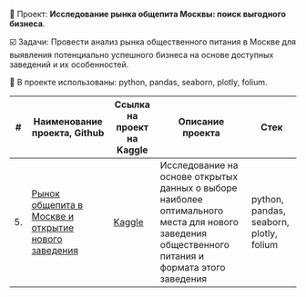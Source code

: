 📄 Проект: **Исследование рынка общепита Москвы: поиск выгодного бизнеса**. 

☑️ Задачи: Провести анализ рынка общественного питания в Москве для выявления потенциально успешного бизнеса на основе доступных заведений и их особенностей.

🔧 В проекте использованы: python, pandas, seaborn, plotly, folium.

| #    | Наименование проекта, Github        | Ссылка на проект на Kaggle                                                                       | Описание проекта                                                                                                                                    | Стек                                                         |
| ---- | ----------------------------------- |--------------------------------------------------------------------------------------------------| ----------------------------------------------------------------------------------------------------------------------------------------------------| ------------------------------------------------------------ |
| 5.   | [Рынок общепита в Москве и открытие нового заведения](https://github.com/warmduck/Yandex-Practicum/tree/main/5.%20%D0%9E%D1%82%D0%BA%D1%80%D1%8B%D1%82%D0%B8%D0%B5%20%D0%BA%D0%BE%D1%84%D0%B5%D0%B9%D0%BD%D0%B8%20%D0%B2%20%D0%9C%D0%BE%D1%81%D0%BA%D0%B2%D0%B5) | [Kaggle](https://www.kaggle.com/code/warmduck/5-practicum)                   | Исследование на основе открытых данных о выборе наиболее оптимального места для нового заведения общественного питания и формата этого заведения    | python, pandas, seaborn, plotly, folium    |
